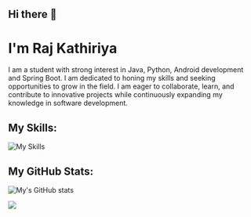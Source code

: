 ## Hi there 👋

# I'm Raj Kathiriya
I am a student with strong interest in Java, Python, Android development and Spring Boot. I am dedicated to honing my skills and seeking opportunities to grow in the field. I am eager to collaborate, learn, and contribute to innovative projects while continuously expanding my knowledge in software development.

## My Skills:
![My Skills](https://skillicons.dev/icons?i=java,python,androidstudio,firebase,postgres,spring)

## My GitHub Stats:
![My's GitHub stats](https://github-readme-stats.vercel.app/api?username=RajKathiriya066&show_icons=true&theme=transparent)

![](https://leetcard.jacoblin.cool/lapor?ext=contest)
